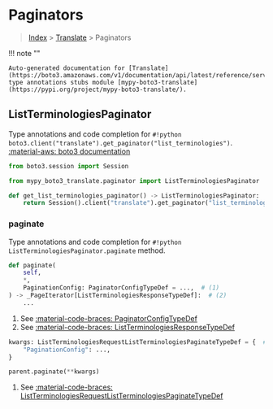 # Paginators

> [Index](../README.md) > [Translate](./README.md) > Paginators

!!! note ""

    Auto-generated documentation for [Translate](https://boto3.amazonaws.com/v1/documentation/api/latest/reference/services/translate.html#Translate)
    type annotations stubs module [mypy-boto3-translate](https://pypi.org/project/mypy-boto3-translate/).

## ListTerminologiesPaginator

Type annotations and code completion for `#!python boto3.client("translate").get_paginator("list_terminologies")`.
[:material-aws: boto3 documentation](https://boto3.amazonaws.com/v1/documentation/api/latest/reference/services/translate.html#Translate.Paginator.ListTerminologies)

```python title="Usage example"
from boto3.session import Session

from mypy_boto3_translate.paginator import ListTerminologiesPaginator

def get_list_terminologies_paginator() -> ListTerminologiesPaginator:
    return Session().client("translate").get_paginator("list_terminologies")
```


### paginate

Type annotations and code completion for `#!python ListTerminologiesPaginator.paginate` method.

```python title="Method definition"
def paginate(
    self,
    *,
    PaginationConfig: PaginatorConfigTypeDef = ...,  # (1)
) -> _PageIterator[ListTerminologiesResponseTypeDef]:  # (2)
    ...
```

1. See [:material-code-braces: PaginatorConfigTypeDef](./type_defs.md#paginatorconfigtypedef) 
2. See [:material-code-braces: ListTerminologiesResponseTypeDef](./type_defs.md#listterminologiesresponsetypedef) 


```python title="Usage example with kwargs"
kwargs: ListTerminologiesRequestListTerminologiesPaginateTypeDef = {  # (1)
    "PaginationConfig": ...,
}

parent.paginate(**kwargs)
```

1. See [:material-code-braces: ListTerminologiesRequestListTerminologiesPaginateTypeDef](./type_defs.md#listterminologiesrequestlistterminologiespaginatetypedef) 
